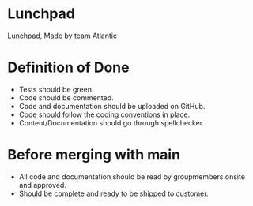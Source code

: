 # Lunchpad
Lunchpad, Made by team Atlantic

# Definition of Done
+ Tests should be green.
+ Code should be commented.
+ Code and documentation should be uploaded on GitHub.
+ Code should follow the coding conventions in place.
+ Content/Documentation should go through spellchecker.

# Before merging with main
+ All code and documentation should be read by groupmembers onsite and approved.
+ Should be complete and ready to be shipped to customer.
